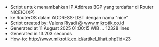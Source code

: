 - Script untuk menambahkan IP Address BGP yang terdaftar di Router NICE(OIXP)
- ke RouterOS dalam ADDRESS-LIST dengan nama "nice"
- Script created by: Valens Riyadi @ www.mikrotik.co.id
- Generated at 11 August 2025 01:00:15 WIB ... 12328 lines
- Generated in 13.203 seconds
- How-to: http://www.mikrotik.co.id/artikel_lihat.php?id=23
